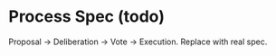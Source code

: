<!-- status: stub; target: 150+ words -->
<!-- status: stub; target: 150+ words -->
<!-- status: stub; target: 150+ words -->
<!-- status: stub; target: 150+ words -->
# Process Spec (todo)

Proposal → Deliberation → Vote → Execution.  Replace with real spec.





